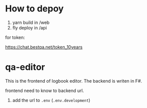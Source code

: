 # How to depoy

1. yarn build in /web
2. fly deploy in /api

for token:

<https://chat.bestqa.net/token_10years>

# qa-editor

This is the frontend of logbook editor. The backend is writen in F#.

frontend need to know to backend url.

1. add the url to `.env` (`.env.development`)
